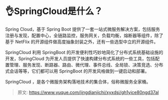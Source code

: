 # 👌SpringCloud是什么？

Spring Cloud，基于 Spring Boot 提供了一套一站式微服务解决方案，包括服务注册与发现，配置中心，全链路监控，服务网关，负载均衡，熔断器等组件，除了基于 NetFlix 的开源组件做高度抽象封装之外，还有一些选型中立的开源组件。

SpringCloud 利用 SpringBoot 的开发便利性巧妙地简化了分布式系统基础设施的开发，SpringCloud 为开发人员提供了快速构建分布式系统的一些工具，包括配置管理、服务发现、断路器、路由、微代理、事件总线、全局锁、决策竞选、分布式会话等等，它们都可以用 SpringBoot 的开发风格做到一键启动和部署。

SpringCloud ，是各个微服务架构落地技术的集合体，俗称微服务全家桶。



> 原文: <https://www.yuque.com/jingdianjichi/xyxdsi/gh1yice80ngd37al>